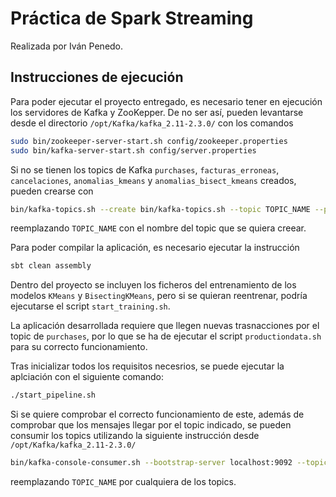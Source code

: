 # Práctica de Spark Streaming

Realizada por Iván Penedo.

## Instrucciones de ejecución

Para poder ejecutar el proyecto entregado, es necesario tener en ejecución los servidores de Kafka y ZooKepper. De no ser así, pueden levantarse desde el directorio `/opt/Kafka/kafka_2.11-2.3.0/` con los comandos

```bash
sudo bin/zookeeper-server-start.sh config/zookeeper.properties
sudo bin/kafka-server-start.sh config/server.properties
```

Si no se tienen los topics de Kafka `purchases`, `facturas_erroneas`, `cancelaciones`, `anomalias_kmeans` y `anomalias_bisect_kmeans` creados, pueden crearse con

```bash
bin/kafka-topics.sh --create bin/kafka-topics.sh --topic TOPIC_NAME --partitions 1 -replication-factor 1 --zookeeper localhost:2181
```

reemplazando `TOPIC_NAME` con el nombre del topic que se quiera creear.

Para poder compilar la aplicación, es necesario ejecutar la instrucción

```bash
sbt clean assembly
```

Dentro del proyecto se incluyen los ficheros del entrenamiento de los modelos `KMeans` y `BisectingKMeans`, pero si se quieran reentrenar, podría ejecutarse el script `start_training.sh`.

La aplicación desarrollada requiere que llegen nuevas trasnacciones por el topic de `purchases`, por lo que se ha de ejecutar el script `productiondata.sh` para su correcto funcionamiento.

Tras inicializar todos los requisitos necesrios, se puede ejecutar la aplciación con el siguiente comando:

```bash
./start_pipeline.sh
```

Si se quiere comprobar el correcto funcionamiento de este, además de comprobar que los mensajes llegar por el topic indicado, se pueden consumir los topics utilizando la siguiente instrucción desde `/opt/Kafka/kafka_2.11-2.3.0/`

```bash
bin/kafka-console-consumer.sh --bootstrap-server localhost:9092 --topic TOPIC_NAME -from-beginning
```

reemplazando `TOPIC_NAME` por cualquiera de los topics.
